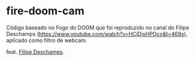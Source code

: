 # fire-doom-cam
Código baseado no Fogo do DOOM que foi reproduzido no canal do Filipe Deschamps (https://www.youtube.com/watch?v=HCjDjsHPOco&t=469s), aplicado como filtro de webcam.

feat. [Filipe Deschamps](https://github.com/filipedeschamps).
